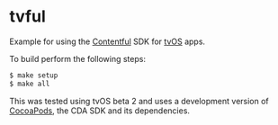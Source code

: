 # tvful

Example for using the [Contentful][1] SDK for [tvOS][2] apps.

To build perform the following steps:

```bash
$ make setup
$ make all
```

This was tested using tvOS beta 2 and uses a development version of
[CocoaPods][3], the CDA SDK and its dependencies.

[1]: https://www.contentful.com
[2]: https://developer.apple.com/tvos/
[3]: https://cocoapods.org

